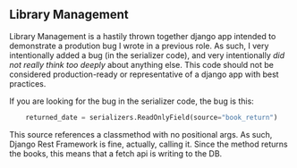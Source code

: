## Library Management 

Library Management is a hastily thrown together django app intended to demonstrate a prodution bug 
I wrote in a previous role. As such, I very intentionally added a bug (in the serializer code), and
very intentionally _did not really think too deeply_ about anything else. This code should not be considered
production-ready or representative of a django app with best practices.

If you are looking for the bug in the serializer code, the bug is this:

```python
    returned_date = serializers.ReadOnlyField(source="book_return")
```

This source references a classmethod with no positional args. As such, Django Rest Framework is fine, actually, calling it.
Since the method returns the books, this means that a fetch api is writing to the DB. 
